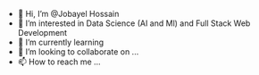 - 👋 Hi, I’m @Jobayel Hossain
- 👀 I’m interested in Data Science (AI and Ml) and Full Stack Web Development 
- 🌱 I’m currently learning 
- 💞️ I’m looking to collaborate on ...
- 📫 How to reach me ...

<!---
Jobayel46/Jobayel46 is a ✨ special ✨ repository because its `README.md` (this file) appears on your GitHub profile.
You can click the Preview link to take a look at your changes.
--->
